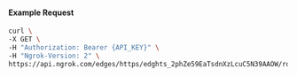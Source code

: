 <!-- Code generated for API Clients. DO NOT EDIT. -->

#### Example Request

```bash
curl \
-X GET \
-H "Authorization: Bearer {API_KEY}" \
-H "Ngrok-Version: 2" \
https://api.ngrok.com/edges/https/edghts_2phZe59EaTsdnXzLcuC5N39AAOW/routes/edghtsrt_2phZe4SFXxbXQUu4dRuSO3NcP5B/response_headers
```
